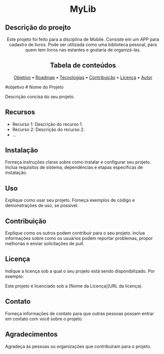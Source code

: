 <h1 align="center">MyLib</h1>

## Descrição do proejto
<p align="center">Este projeto foi feito para a disciplina de Mobile. Consiste em um APP para cadastro de livros. Pode ser utilizada como uma biblioteca pessoal, para quem tem livros nas estantes e gostaria de organizá-las. </p>
<h2 align="center">Tabela de conteúdos</h2>
 <p align="center">
 <a href="#objetivo">Objetivo</a> •
 <a href="#roadmap">Roadmap</a> • 
 <a href="#tecnologias">Tecnologias</a> • 
 <a href="#contribuicao">Contribuição</a> • 
 <a href="#licenc-a">Licença</a> • 
 <a href="#autor">Autor</a>
</p>
#objetivo  
 # Nome do Projeto

Descrição concisa do seu projeto.

## Recursos

- Recurso 1: Descrição do recurso 1.
- Recurso 2: Descrição do recurso 2.
- ...

## Instalação

Forneça instruções claras sobre como instalar e configurar seu projeto. Inclua requisitos de sistema, dependências e etapas específicas de instalação.

## Uso

Explique como usar seu projeto. Forneça exemplos de código e demonstrações de uso, se possível.

## Contribuição

Explique como os outros podem contribuir para o seu projeto. Inclua informações sobre como os usuários podem reportar problemas, propor melhorias e enviar solicitações de pull.

## Licença

Indique a licença sob a qual o seu projeto está sendo disponibilizado. Por exemplo:

Este projeto é licenciado sob a [Nome da Licença](URL da licença).

## Contato

Forneça informações de contato para que outras pessoas possam entrar em contato com você sobre o projeto.

## Agradecimentos

Agradeça às pessoas ou organizações que contribuíram para o projeto.


 
